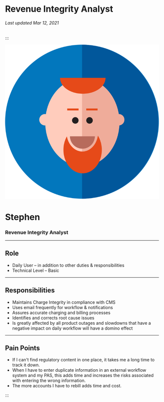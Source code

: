 # Revenue Integrity Analyst

###### Last updated Mar 12, 2021

:::

<div class="persona-header">

![Avatar Image](./assets/avatars/avatar8.svg)

<div>

# Stephen

### Revenue Integrity Analyst

</div>

</div>

<article>

---

## Role

-   Daily User – in addition to other duties & responsibilities
-   Technical Level – Basic



---

## Responsibilities

-   Maintains Charge Integrity in compliance with CMS
-   Uses email frequently for workflow & notifications
-   Assures accurate charging and billing processes
-   Identifies and corrects root cause issues
-   Is greatly affected by all product outages and slowdowns that have a negative impact on daily workflow will have a domino effect



---

## Pain Points

-   If I can't find regulatory content in one place, it takes me a long time to track it down.
-   When I have to enter duplicate information in an external workflow system and my PAS, this adds time and increases the risks associated with entering the wrong information.
-  The more accounts I have to rebill adds time and cost.



</article>

:::
